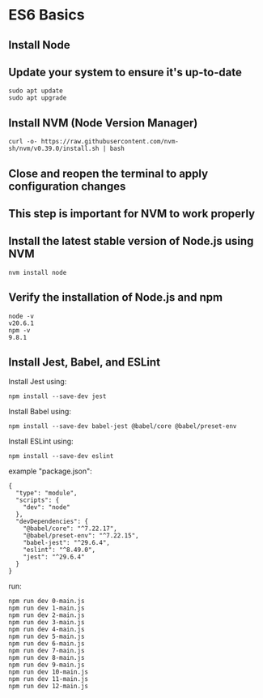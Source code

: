 # ES6 Basics

## Install Node

## Update your system to ensure it's up-to-date
```
sudo apt update
sudo apt upgrade
```

## Install NVM (Node Version Manager)
```
curl -o- https://raw.githubusercontent.com/nvm-sh/nvm/v0.39.0/install.sh | bash
```

## Close and reopen the terminal to apply configuration changes
## This step is important for NVM to work properly

## Install the latest stable version of Node.js using NVM
```
nvm install node
```

## Verify the installation of Node.js and npm
```
node -v
v20.6.1
npm -v
9.8.1
```

## Install Jest, Babel, and ESLint
Install Jest using:
```
npm install --save-dev jest
```
Install Babel using:
```
npm install --save-dev babel-jest @babel/core @babel/preset-env
```
Install ESLint using:
```
npm install --save-dev eslint
```

example "package.json":
```
{
  "type": "module",
  "scripts": {
    "dev": "node"
  },
  "devDependencies": {
    "@babel/core": "^7.22.17",
    "@babel/preset-env": "^7.22.15",
    "babel-jest": "^29.6.4",
    "eslint": "^8.49.0",
    "jest": "^29.6.4"
  }
}
```

run:
```
npm run dev 0-main.js
npm run dev 1-main.js
npm run dev 2-main.js
npm run dev 3-main.js
npm run dev 4-main.js
npm run dev 5-main.js 
npm run dev 6-main.js 
npm run dev 7-main.js
npm run dev 8-main.js 
npm run dev 9-main.js
npm run dev 10-main.js 
npm run dev 11-main.js
npm run dev 12-main.js 
```